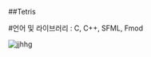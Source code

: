 ##Tetris

#언어 및 라이브러리
: C, C++, SFML, Fmod

![jjhhg](https://user-images.githubusercontent.com/32855863/96327528-564c6f80-1075-11eb-9f61-4070e0cec028.png)
